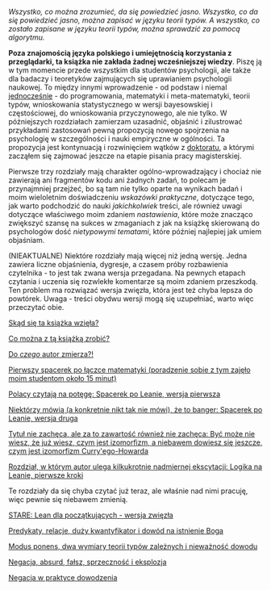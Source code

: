 *Wszystko, co można zrozumieć, da się powiedzieć jasno. Wszystko, co da się powiedzieć jasno, można
zapisać w języku teorii typów. A wszystko, co zostało zapisane w języku teorii typów, można sprawdzić
za pomocą algorytmu.*

**Poza znajomością języka polskiego i umiejętnością korzystania z przeglądarki, ta książka nie
zakłada żadnej wcześniejszej wiedzy**. Piszę ją w tym momencie przede wszystkim dla studentów
psychologii, ale także dla badaczy i teoretyków zajmujących się uprawianiem psychologii naukowej. To
między innymi wprowadzenie - od podstaw i niemal
[jednocześnie](https://en.wikipedia.org/wiki/Everything_Everywhere_All_at_Once) - do programowania,
matematyki i meta-matematyki, teorii typów, wnioskowania statystycznego w wersji bayesowskiej i
częstościowej, do wnioskowania przyczynowego, ale nie tylko. W późniejszych rozdziałach zamierzam
uzasadnić, objaśnić i zilustrować przykładami zastosowań pewną propozycją nowego spojrzenia na
psychologię w szczególności i nauki empiryczne w ogólności. Ta propozycja jest kontynuacją i
rozwinięciem wątków z [doktoratu](./rozdzialy/praca_doktorska.pdf), a którymi zacząłem się zajmować
jeszcze na etapie pisania pracy magisterskiej.

Pierwsze trzy rozdziały mają charakter ogólno-wprowadzający i chociaż nie zawierają ani fragmentów
kodu ani żadnych zadań, to polecam je przynajmniej przejżeć, bo są tam nie tylko oparte na wynikach
badań i moim wieloletnim doświadczeniu *wskazówki praktyczne*, dotyczące tego, jak warto podchodzić
do nauki *jakichkolwiek* treści, ale również uwagi dotyczące właściwego moim zdaniem *nastawienia*,
które może znacząco zwiększyć szansę na sukces w zmaganiach z jak na książkę skierowaną do
psychologów dość *nietypowymi tematami*, które później najlepiej jak umiem objaśniam.

(NIEAKTUALNE) Niektóre rozdziały mają więcej niż jedną wersję. Jedna zawiera liczne objaśnienia,
dygresje, a czasem próby rozbawienia czytelnika - to jest tak zwana wersja przegadana. Na pewnych
etapach czytania i uczenia się rozwlekłe komentarze są moim zdaniem przeszkodą. Ten problem ma
rozwiązać wersja zwięzła, która jest też chyba lepsza do powtórek. Uwaga - treści obydwu wersji mogą
się uzupełniać, warto więc przeczytać obie.

[Skąd się ta książka wzięła?](./rozdzialy/00_Wprowadzenie.md)

[Co można z tą książką zrobić?](./rozdzialy/01_Jak_sie_uczyc.md)

[Do *czego* autor zmierza?!](./rozdzialy/02_Cel.md)

[Pierwszy spacerek po łączce matematyki (poradzenie sobie z tym zajęło moim studentom około 15 minut)](./rozdzialy/Pierwszy_spacerek.md)

[Polacy czytają na potęgę: Spacerek po Leanie, wersja pierwsza](./rozdzialy/Spacerek_po_Leanie_1.md)

[Niektórzy mówią (a konkretnie nikt tak nie mówi), że to banger: Spacerek po Leanie, wersja druga](./rozdzialy/Spacerek_po_Leanie_2.md)

[Tytuł nie zachęca, ale za to zawartość również nie zachęca: Być może nie wiesz, że już wiesz, czym
jest izomorfizm, a niebawem dowiesz się jeszcze, czym jest izomorfizm
Curry'ego-Howarda](./rozdzialy/Izomorfizm_Curryego_Howarda.md)

[Rozdział, w którym autor ulega kilkukrotnie nadmiernej ekscytacji: Logika na Leanie, pierwsze
kroki](./rozdzialy/Logika_w_Leanie_pierwsze_kroki.md)

Te rozdziały da się chyba czytać już teraz, ale właśnie nad nimi pracuję, więc pewnie się niebawem
zmienią.

[STARE: Lean dla początkujących - wersja zwięzła](./01z_Funkcje_i_Logika_w_Lean.md)

[Predykaty, relacje, duży kwantyfikator i dowód na istnienie Boga](./rozdzialy/Predykaty_dowod_Anzelma.md)

[Modus ponens, dwa wymiary teorii typów zależnych i nieważność dowodu](./04_Modus_Ponens_Niewaznosc_Dowodu.md)

[Negacja, absurd, fałsz, sprzeczność i eksplozja](./05_Negacja.md)

[Negacja w praktyce dowodzenia](./051_Negacja_w_praktyce.md)
